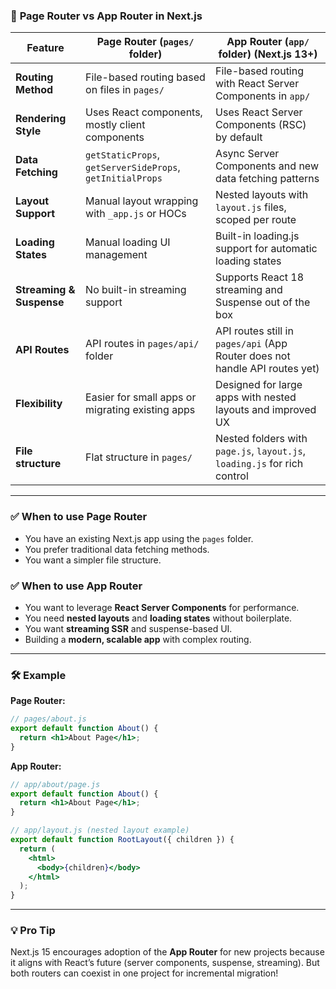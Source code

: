 ### 📌 **Page Router vs App Router in Next.js**

| Feature                  | Page Router (`pages/` folder)                             | App Router (`app/` folder) (Next.js 13+)                                    |
| ------------------------ | --------------------------------------------------------- | --------------------------------------------------------------------------- |
| **Routing Method**       | File-based routing based on files in `pages/`             | File-based routing with React Server Components in `app/`                   |
| **Rendering Style**      | Uses React components, mostly client components           | Uses React Server Components (RSC) by default                               |
| **Data Fetching**        | `getStaticProps`, `getServerSideProps`, `getInitialProps` | Async Server Components and new data fetching patterns                      |
| **Layout Support**       | Manual layout wrapping with `_app.js` or HOCs             | Nested layouts with `layout.js` files, scoped per route                     |
| **Loading States**       | Manual loading UI management                              | Built-in loading.js support for automatic loading states                    |
| **Streaming & Suspense** | No built-in streaming support                             | Supports React 18 streaming and Suspense out of the box                     |
| **API Routes**           | API routes in `pages/api/` folder                         | API routes still in `pages/api` (App Router does not handle API routes yet) |
| **Flexibility**          | Easier for small apps or migrating existing apps          | Designed for large apps with nested layouts and improved UX                 |
| **File structure**       | Flat structure in `pages/`                                | Nested folders with `page.js`, `layout.js`, `loading.js` for rich control   |

---

### ✅ **When to use Page Router**

* You have an existing Next.js app using the `pages` folder.
* You prefer traditional data fetching methods.
* You want a simpler file structure.

### ✅ **When to use App Router**

* You want to leverage **React Server Components** for performance.
* You need **nested layouts** and **loading states** without boilerplate.
* You want **streaming SSR** and suspense-based UI.
* Building a **modern, scalable app** with complex routing.

---

### 🛠️ **Example**

**Page Router:**

```jsx
// pages/about.js
export default function About() {
  return <h1>About Page</h1>;
}
```

**App Router:**

```jsx
// app/about/page.js
export default function About() {
  return <h1>About Page</h1>;
}

// app/layout.js (nested layout example)
export default function RootLayout({ children }) {
  return (
    <html>
      <body>{children}</body>
    </html>
  );
}
```

---

### 💡 **Pro Tip**

Next.js 15 encourages adoption of the **App Router** for new projects because it aligns with React’s future (server components, suspense, streaming). But both routers can coexist in one project for incremental migration!